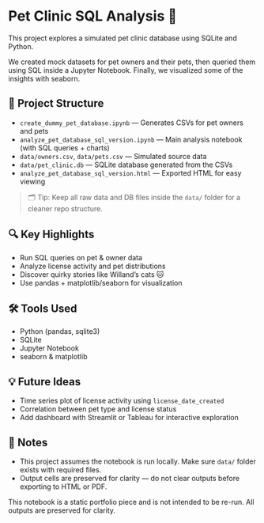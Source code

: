 # Pet Clinic SQL Analysis 🐾

This project explores a simulated pet clinic database using SQLite and Python.

We created mock datasets for pet owners and their pets, then queried them using SQL inside a Jupyter Notebook. Finally, we visualized some of the insights with seaborn.

## 📁 Project Structure

- `create_dummy_pet_database.ipynb` — Generates CSVs for pet owners and pets
- `analyze_pet_database_sql_version.ipynb` — Main analysis notebook (with SQL queries + charts)
- `data/owners.csv`, `data/pets.csv` — Simulated source data
- `data/pet_clinic.db` — SQLite database generated from the CSVs
- `analyze_pet_database_sql_version.html` — Exported HTML for easy viewing

> 🗂️ Tip: Keep all raw data and DB files inside the `data/` folder for a cleaner repo structure.

## 🔍 Key Highlights

- Run SQL queries on pet & owner data
- Analyze license activity and pet distributions
- Discover quirky stories like Willand’s cats 🐱
- Use pandas + matplotlib/seaborn for visualization

## 🛠️ Tools Used

- Python (pandas, sqlite3)
- SQLite
- Jupyter Notebook
- seaborn & matplotlib

## 💡 Future Ideas

- Time series plot of license activity using `license_date_created`
- Correlation between pet type and license status
- Add dashboard with Streamlit or Tableau for interactive exploration

## 📌 Notes

- This project assumes the notebook is run locally. Make sure `data/` folder exists with required files.
- Output cells are preserved for clarity — do not clear outputs before exporting to HTML or PDF.

This notebook is a static portfolio piece and is not intended to be re-run. All outputs are preserved for clarity.
